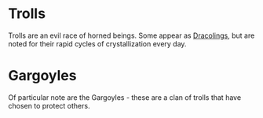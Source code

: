# Trolls

Trolls are an evil race of horned beings. Some appear as [Dracolings][], but
are noted for their rapid cycles of crystallization every day.

# Gargoyles

Of particular note are the Gargoyles - these are a clan of trolls that have
chosen to protect others.

[Dracolings]: ./dracolings.md
